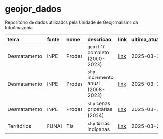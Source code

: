 
<!-- README.md is generated from README.Rmd. Please edit that file -->

# geojor_dados

<!-- badges: start -->

<!-- badges: end -->

Repositório de dados utilizados pela Unidade de Geojornalismo da
InfoAmazonia.

| tema | fonte | nome | descricao | link | ultima_atualizacao |
|:---|:---|:---|:---|:---|:---|
| Desmatamento | INPE | Prodes | `geotiff` completo (2000-2023) | [link](https://github.com/rmhirota/geojor_dados/releases/download/latest/prodes) | 2025-03-17 |
| Desmatamento | INPE | Prodes | `shp` incremento anual (2008-2023) | [link](https://github.com/rmhirota/geojor_dados/releases/download/latest/prodes) | 2025-03-17 |
| Desmatamento | INPE | Prodes | `shp` cenas prioritárias (2024) | [link](https://github.com/rmhirota/geojor_dados/releases/download/latest/prodes) | 2025-03-17 |
| Territórios | FUNAI | TIs | `shp` terras indígenas | [link](https://github.com/rmhirota/geojor_dados/tree/main/territorios/terras-indigenas/funai-tis) | 2025-03-20 |
